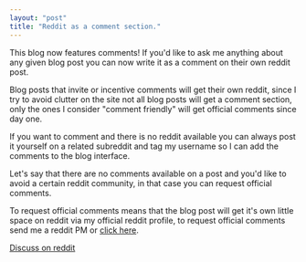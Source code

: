 ```yaml
---
layout: "post"
title: "Reddit as a comment section."
---
```


This blog now features comments! If you'd like to ask me anything about any given blog post you can now write it as a comment on their own reddit post.

Blog posts that invite or incentive comments will get their own reddit, since I try to avoid clutter on the site not all blog posts will get a comment section, only the ones I consider "comment friendly" will get official comments since day one.

If you want to comment and there is no reddit available you can always post it yourself on a related subreddit and tag my username so I can add the comments to the blog interface.

Let's say that there are no comments available on a post and you'd like to avoid a certain reddit community, in that case you can request official comments.

To request official comments means that the blog post will get it's own little space on reddit via my official reddit profile, to request official comments send me a reddit PM or [click here][comments-request-reddit-profile].

[Discuss on reddit](https://redd.it/ay29mh)

[comments-request-reddit-profile]: https://www.reddit.com/message/compose/?to=alex_esc&subject=COMMENT-BLOG-REQUEST&message=to%20request%20a%20comment%20section%20for%20a%20blog%20post%20use%20this%20PM%20preset,%20place%20the%20lint%20to%20the%20post%20you%20want%20to%20add%20comments%20to%20and%20I%20will%20create%20the%20post%20for%20you,%20put%20the%20link%20below%20this%20text: